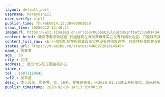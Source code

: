 ```yaml
---
layout: default_post
username: koreyoshiil
user_verify: vipl1
publish_time: ThuFeb0614:13:30+08002020
crawl_time: 20200212-12:40:51
imageurl: https://wx3.sinaimg.cn/orj360/006bsQjuly1gbmo1nfzwtj30u014041m.jpg,https://wx1.sinaimg.cn/orj360/006bsQjuly1gbmo1nmbomj30u0140ade.jpg,https://wx2.sinaimg.cn/orj360/006bsQjuly1gbmo1ns7bij30u01hc0vg.jpg,https://wx4.sinaimg.cn/orj360/006bsQjuly1gbmo1o61prj30tt1h1mzd.jpg
content_brief: 肺炎患者求助超话 我姐姐现在照顾其母亲实在没有时间发这些，只能拜托我帮忙发微博！以下是我姐姐编辑好的！希望大家帮帮忙！！🙏🏻🙏🏻🙏🏻【姓名】周春雪【年龄】56【所在城市】武汉【所在小区、社区】武汉市汉阳区惠民苑小区【联系方式】15071189545【其他紧急联系人】吴亚 ...全文
content_full_raw: <br/>我姐姐现在照顾其母亲实在没有时间发这些，只能拜托我帮忙发微博！以下是我姐姐编辑好的！希望大家帮帮忙！！🙏🏻🙏🏻🙏🏻<br/>【姓名】周春雪<br/>【年龄】56<br/>【所在城市】武汉<br/>【所在小区、社区】武汉市汉阳区惠民苑小区<br/>【联系方式】15071189545<br/>【其他紧急联系人】吴亚君<br/>【病情描述】本人母亲，周春雪，女，56岁，食管癌患者，于2020.01.25晚上开始发烧，后来经永丰社区医院检查说是没有太大问题让回家吃药观察。可是反复低烧的状况并未得到缓解，于2020.01.31开到转诊单来到中医医院(四新分院)拍ct显示肺部已经感染，医生说需要进一步检测，但是医院当时并不能做核糖检测让我们回社区反应安排，并只开了药让回家隔离。可是在等待做检测的时间里，我妈病情越大严重，从低烧到高烧，并且开始出现呕吐和胸闷的症状。同时我们在2020.1.31晚即向惠民苑社区报备，社区回复说第二天安排上报。当我们于2020.2.1到社区询问具体情况时社区给的回答是今天下午最迟明天应该可以安排检测。直到2020.2.2我们都没有等到通知再打电话咨询时，说是已经排到我们2020.2.3早上8-11点等通知去做检测。然而一天下来都没有等到检测通知后被告知今天因为安排转院事宜医院停止检测明天再做。无奈之下又等了一天，今天即2020.2.4被告知现在检测无法由社区安排，得自行去医院排队，并说医院会根据具体情况来。实际到医院以后和社区所说的情况却完全不一样!并且医生再次检查后给出结论是让尽快住院，但是医院床位已满让我们去找社区，由社区安排。最后社区迫不得已给我妈安排了一个隔离的房间，可是隔离点只有一个值班医生，没有护士，没有药品，我妈现在仍然得不到住院治疗，只有每天有我接送医院打针往返跑于医院和隔离点!!!求好心人帮助转发扩散~让我妈尽快得有效的住院治疗!!!联系人:吴亚君联系电话:15071189545
status_url: https://m.weibo.cn/status/4468972810145464
name_: 周春雪
age_: 56
city_: 武汉
address_: 武汉市汉阳区惠民苑小区
since_: 
tel_: 15071189545
tel2_: 吴亚君
desc_: 本人母亲，周春雪，女，56岁，食管癌患者，于2020.01.25晚上开始发烧，后来经永丰社区医院检查说是没有太大问题让回家吃药观察。可是反复低烧的状况并未得到缓解，于2020.01.31开到转诊单来到中医医院(四新分院)拍ct显示肺部已经感染，医生说需要进一步检测，但是医院当时并不能做核糖检测让我们回社区反应安排，并只开了药让回家隔离。可是在等待做检测的时间里，我妈病情越大严重，从低烧到高烧，并且开始出现呕吐和胸闷的症状。同时我们在2020.1.31晚即向惠民苑社区报备，社区回复说第二天安排上报。当我们于2020.2.1到社区询问具体情况时社区给的回答是今天下午最迟明天应该可以安排检测。直到2020.2.2我们都没有等到通知再打电话咨询时，说是已经排到我们2020.2.3早上8-11点等通知去做检测。然而一天下来都没有等到检测通知后被告知今天因为安排转院事宜医院停止检测明天再做。无奈之下又等了一天，今天即2020.2.4被告知现在检测无法由社区安排，得自行去医院排队，并说医院会根据具体情况来。实际到医院以后和社区所说的情况却完全不一样!并且医生再次检查后给出结论是让尽快住院，但是医院床位已满让我们去找社区，由社区安排。最后社区迫不得已给我妈安排了一个隔离的房间，可是隔离点只有一个值班医生，没有护士，没有药品，我妈现在仍然得不到住院治疗，只有每天有我接送医院打针往返跑于医院和隔离点!!!求好心人帮助转发扩散~让我妈尽快得有效的住院治疗!!!联系人吴亚君联系电话15071189545
publish_timestamp: 2020-02-06 14:13:30+08:00
---
```

